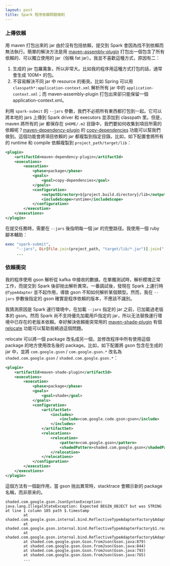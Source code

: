 ```yaml
---
layout: post
title: Spark 程序依賴問題兩則
---
```


### 上傳依賴

用 maven 打包出來的 jar 由於沒有包括依賴，提交到 Spark 會因為找不到依賴而無法執行。簡單的解決方法是用 [maven-assembly-plugin][] 打包出一個包含了所有依賴的、可以獨立使用的 jar（俗稱 fat jar）。我並不喜歡這種方式，原因有二：

1. 生成的 jar 包羅萬象，所以非常大。比如我的程序用這種方式打包的話，通常會生成 100M+ 的包。
2. 不容易解決不同 jar 中 resource 的衝突。比如 Spring 可以用 `classpath*:application-context.xml` 解析所有 jar 中的 `application-context.xml`；而 maven-assembly-plugin 打包出來卻只能保留一個 application-context.xml。

利用 `spark-submit` 的 `--jars` 參數，我們不必把所有東西都打包到一起。它可以將本地的 jars 上傳到 Spark driver 和 executors 並添加到 classpath 里。但是，maven 將所有的 jar 都保存在 `$HOME/.m2` 目錄中，我們要如何收集到項目所需的依賴呢？[maven-dependency-plugin][] 的 [copy-dependencies][] 功能可以幫我們做到。這個功能會將項目依賴的 jar 都複製到指定目錄。比如，如下配置會將所有的 runtime 和 compile 依賴複製到 `project_path/target/lib`：

```xml
<plugin>
    <artifactId>maven-dependency-plugin</artifactId>
    <executions>
        <execution>
            <phase>package</phase>
            <goals>
                <goal>copy-dependencies</goal>
            </goals>
            <configuration>
                <outputDirectory>${project.build.directory}/lib</outputDirectory>
                <includeScope>runtime</includeScope>
            </configuration>
        </execution>
    </executions>
</plugin>
```

在提交任務時，需要在 `--jars` 後指明每一個 jar 的完整路径。我使用一個 ruby 腳本輔助：

```ruby
exec "spark-submit",
     "--jars", Dir[File.join(project_path, "target/lib/*.jar")].join(","),
     ...
```

[maven-assembly-plugin]: https://maven.apache.org/components/plugins/maven-assembly-plugin/usage.html
[maven-dependency-plugin]: http://maven.apache.org/plugins/maven-dependency-plugin/
[copy-dependencies]: http://maven.apache.org/plugins/maven-dependency-plugin/examples/copying-project-dependencies.html

### 依賴衝突

我的程序使用 gson 解析從 kafka 中接收的數據。在單獨測試時，解析模塊正常工作，而提交到 Spark 後卻抛出解析異常。一番調試後，發現在 Spark 上運行時 `@TypeAdapter` 並不起作用，導致 gson 不知如何解析某個類型。然而，我在 `--jars` 參數後指定的 gson 確實是程序依賴的版本，不應該不識別。

我猜測原因是 Spark 運行環境中，在加載 `--jars` 指定的 jar 之前，已加載過老版本的 gson。然而 Spark 尚不支持優先加載用戶指定的 jar，所以无法替換運行環境中已存在的老版本依賴。幸好解決依賴衝突常用的 [maven-shade-plugin][] 有個 [relocate][] 功能可以幫助我繞過這個問題。

relocate 可以將一個 package 改名成另一個，並修改程序中所有使用這個 package 的地方使用改名後的 package。比如，如下配置將 gson 包含在生成的 jar 中，並將 `com.google.gson` / `com.google.gson.*` 改名為 `shaded.com.google.gson` / `shaded.com.google.gson.*`：

```xml
<plugin>
    <artifactId>maven-shade-plugin</artifactId>
    <executions>
        <execution>
            <phase>package</phase>
            <goals>
                <goal>shade</goal>
            </goals>
            <configuration>
                <artifactSet>
                    <includes>
                        <include>com.google.code.gson:gson</include>
                    </includes>
                </artifactSet>
                <relocations>
                    <relocation>
                        <pattern>com.google.gson</pattern>
                        <shadedPattern>shaded.com.google.gson</shadedPattern>
                    </relocation>
                </relocations>
            </configuration>
        </execution>
    </executions>
</plugin>
```

這個方法有一個副作用，當 gson 抛出異常時，stacktrace 會顯示新的 package 名稱，而非原来的。

```
shaded.com.google.gson.JsonSyntaxException: java.lang.IllegalStateException: Expected BEGIN_OBJECT but was STRING at line 1 column 105 path $.timestamp
        at shaded.com.google.gson.internal.bind.ReflectiveTypeAdapterFactory$Adapter.read(ReflectiveTypeAdapterFactory.java:220)
        at shaded.com.google.gson.internal.bind.ReflectiveTypeAdapterFactory$1.read(ReflectiveTypeAdapterFactory.java:116)
        at shaded.com.google.gson.internal.bind.ReflectiveTypeAdapterFactory$Adapter.read(ReflectiveTypeAdapterFactory.java:216)
        at shaded.com.google.gson.Gson.fromJson(Gson.java:879)
        at shaded.com.google.gson.Gson.fromJson(Gson.java:844)
        at shaded.com.google.gson.Gson.fromJson(Gson.java:793)
        at shaded.com.google.gson.Gson.fromJson(Gson.java:765)
        ...
```

[maven-shade-plugin]: https://maven.apache.org/plugins/maven-shade-plugin/
[relocate]: https://maven.apache.org/plugins/maven-shade-plugin/examples/class-relocation.html
